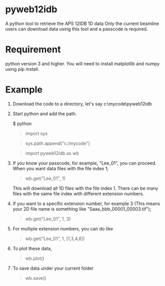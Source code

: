 # pyweb12idb
 A python tool to retrieve the APS 12IDB 1D data
 Only the current beamline users can download data using this tool and a passcode is required.

# Requirement
 python version 3 and higher.
 You will need to install matplotlib and numpy using pip install.

# Example
 1. Download the code to a directory, let's say c:\mycode\pyweb12idb
 2. Start python and add the path.
    
    $ python
    
    >import sys
    
    >sys.path.append("c:/mycode")
    
    >import pyweb12idb as wb
 3. If you know your passcode, for example, "Lee_01", you can proceed. When you want data files with the file index 1;
    
    >wb.get("Lee_01", 1)
    
    This will download all 1D files with the file index 1. There can be many files with the same file index with different extension numbers.
 4. If you want to a specific extension number, for example 3 (This means your 2D file name is something like "Saaa_bbb_00001_00003.tif");
    
    >wb.get("Lee_01", 1, 3)
 5. For multiple extension numbers, you can do like
    
    >wb.get("Lee_01", 1, [1,3,4,6])
 6. To plot these data,
    
    >wb.plot()
 7. To save data under your current folder
    
    >wb.save()

